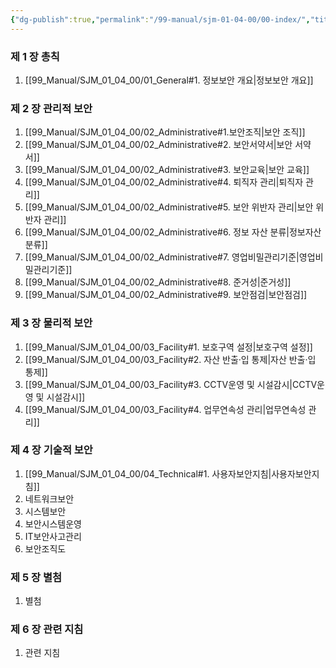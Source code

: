 ```yaml
---
{"dg-publish":true,"permalink":"/99-manual/sjm-01-04-00/00-index/","title":"목차","tags":["정보보안관리규정","보안"],"noteIcon":"","created":"","updated":""}
---
```


### 제 1 장 총칙

1. [[99_Manual/SJM_01_04_00/01_General#1. 정보보안 개요\|정보보안 개요]] 

### 제 2 장 관리적 보안

1.  [[99_Manual/SJM_01_04_00/02_Administrative#1.보안조직\|보안 조직]]
2. [[99_Manual/SJM_01_04_00/02_Administrative#2. 보안서약서\|보안 서약서]]
3. [[99_Manual/SJM_01_04_00/02_Administrative#3. 보안교육\|보안 교육]]
4. [[99_Manual/SJM_01_04_00/02_Administrative#4. 퇴직자 관리\|퇴직자 관리]]
5. [[99_Manual/SJM_01_04_00/02_Administrative#5. 보안 위반자 관리\|보안 위반자 관리]]
6. [[99_Manual/SJM_01_04_00/02_Administrative#6. 정보 자산 분류\|정보자산 분류]]
7. [[99_Manual/SJM_01_04_00/02_Administrative#7. 영업비밀관리기준\|영업비밀관리기준]]
8. [[99_Manual/SJM_01_04_00/02_Administrative#8. 준거성\|준거성]]
9. [[99_Manual/SJM_01_04_00/02_Administrative#9. 보안점검\|보안점검]]

### 제 3 장 물리적 보안

1. [[99_Manual/SJM_01_04_00/03_Facility#1. 보호구역 설정\|보호구역 설정]]
2. [[99_Manual/SJM_01_04_00/03_Facility#2. 자산 반출·입 통제\|자산 반출·입 통제]]
3. [[99_Manual/SJM_01_04_00/03_Facility#3. CCTV운영 및 시설감시\|CCTV운영 및 시설감시]] 
4. [[99_Manual/SJM_01_04_00/03_Facility#4. 업무연속성 관리\|업무연속성 관리]]

### 제 4 장 기술적 보안

1. [[99_Manual/SJM_01_04_00/04_Technical#1. 사용자보안지침\|사용자보안지침]] 
2. 네트워크보안
3. 시스템보안
4. 보안시스템운영
5. IT보안사고관리
6. 보안조직도

### 제 5 장 별첨

1. 별첨

### 제 6 장 관련 지침

1. 관련 지침